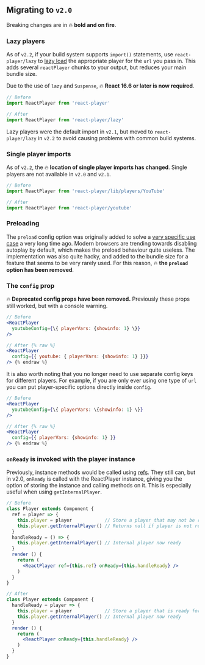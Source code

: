 ## Migrating to `v2.0`

Breaking changes are in 🔥 __bold and on fire__.

### Lazy players

As of `v2.2`, if your build system supports `import()` statements, use `react-player/lazy` to [lazy load](https://reactjs.org/docs/code-splitting.html#reactlazy) the appropriate player for the `url` you pass in. This adds several `reactPlayer` chunks to your output, but reduces your main bundle size.

Due to the use of `lazy` and `Suspense`, 🔥 __React 16.6 or later is now required__.

```jsx
// Before
import ReactPlayer from 'react-player'

// After
import ReactPlayer from 'react-player/lazy'
```

Lazy players were the default import in `v2.1`, but moved to `react-player/lazy` in `v2.2` to avoid causing problems with common build systems.

### Single player imports

As of `v2.2`, the 🔥 __location of single player imports has changed__. Single players are not available in `v2.0` and `v2.1`.

```jsx
// Before
import ReactPlayer from 'react-player/lib/players/YouTube'

// After
import ReactPlayer from 'react-player/youtube'
```

### Preloading

The `preload` config option was originally added to solve a [very specific use case](https://github.com/CookPete/react-player/issues/7) a very long time ago. Modern browsers are trending towards disabling autoplay by default, which makes the preload behaviour quite useless. The implementation was also quite hacky, and added to the bundle size for a feature that seems to be very rarely used. For this reason, 🔥 __the `preload` option has been removed__.

### The `config` prop

🔥 __Deprecated config props have been removed.__ Previously these props still worked, but with a console warning.

```jsx
// Before
<ReactPlayer 
  youtubeConfig={\{ playerVars: {showinfo: 1} \}} 
/>

// After {% raw %}
<ReactPlayer 
  config={{ youtube: { playerVars: {showinfo: 1} }}} 
/> {% endraw %}
```

It is also worth noting that you no longer need to use separate config keys for different players. For example, if you are only ever using one type of `url` you can put player-specific options directly inside `config`.

```jsx
// Before
<ReactPlayer 
  youtubeConfig={\{ playerVars: \{showinfo: 1} \}} 
/>

// After {% raw %}
<ReactPlayer 
  config={{ playerVars: {showinfo: 1} }} 
/> {% endraw %}
```

### `onReady` is invoked with the player instance

Previously, instance methods would be called using [refs](https://reactjs.org/docs/refs-and-the-dom.html). They still can, but in v2.0, `onReady` is called with the ReactPlayer instance, giving you the option of storing the instance and calling methods on it. This is especially useful when using `getInternalPlayer`.

```jsx
// Before
class Player extends Component {
  ref = player => {
    this.player = player            // Store a player that may not be ready for methods
    this.player.getInternalPlayer() // Returns null if player is not ready
  }
  handleReady = () => {
    this.player.getInternalPlayer() // Internal player now ready
  }
  render () {
    return (
      <ReactPlayer ref={this.ref} onReady={this.handleReady} />
    )
  }
}

// After
class Player extends Component {
  handleReady = player => {
    this.player = player            // Store a player that is ready for methods
    this.player.getInternalPlayer() // Internal player now ready
  }
  render () {
    return (
      <ReactPlayer onReady={this.handleReady} />
    )
  }
}

